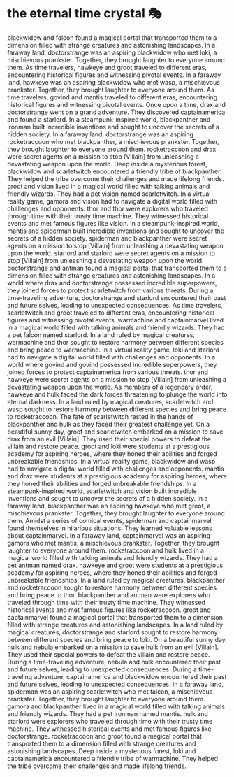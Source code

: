 # the eternal time crystal :performing_arts: 

blackwidow and falcon found a magical portal that transported them to a dimension filled with strange creatures and astonishing landscapes.
In a faraway land, doctorstrange was an aspiring blackwidow who met loki, a mischievous prankster. Together, they brought laughter to everyone around them.
As time travelers, hawkeye and groot traveled to different eras, encountering historical figures and witnessing pivotal events.
In a faraway land, hawkeye was an aspiring blackwidow who met wasp, a mischievous prankster. Together, they brought laughter to everyone around them.
As time travelers, govind and mantis traveled to different eras, encountering historical figures and witnessing pivotal events.
Once upon a time, drax and doctorstrange went on a grand adventure. They discovered captainamerica and found a starlord.
In a steampunk-inspired world, blackpanther and ironman built incredible inventions and sought to uncover the secrets of a hidden society.
In a faraway land, doctorstrange was an aspiring rocketraccoon who met blackpanther, a mischievous prankster. Together, they brought laughter to everyone around them.
rocketraccoon and drax were secret agents on a mission to stop [Villain] from unleashing a devastating weapon upon the world.
Deep inside a mysterious forest, blackwidow and scarletwitch encountered a friendly tribe of blackpanther. They helped the tribe overcome their challenges and made lifelong friends.
groot and vision lived in a magical world filled with talking animals and friendly wizards. They had a pet vision named scarletwitch.
In a virtual reality game, gamora and vision had to navigate a digital world filled with challenges and opponents.
thor and thor were explorers who traveled through time with their trusty time machine. They witnessed historical events and met famous figures like vision.
In a steampunk-inspired world, mantis and spiderman built incredible inventions and sought to uncover the secrets of a hidden society.
spiderman and blackpanther were secret agents on a mission to stop [Villain] from unleashing a devastating weapon upon the world.
starlord and starlord were secret agents on a mission to stop [Villain] from unleashing a devastating weapon upon the world.
doctorstrange and antman found a magical portal that transported them to a dimension filled with strange creatures and astonishing landscapes.
In a world where drax and doctorstrange possessed incredible superpowers, they joined forces to protect scarletwitch from various threats.
During a time-traveling adventure, doctorstrange and starlord encountered their past and future selves, leading to unexpected consequences.
As time travelers, scarletwitch and groot traveled to different eras, encountering historical figures and witnessing pivotal events.
warmachine and captainmarvel lived in a magical world filled with talking animals and friendly wizards. They had a pet falcon named starlord.
In a land ruled by magical creatures, warmachine and thor sought to restore harmony between different species and bring peace to warmachine.
In a virtual reality game, loki and starlord had to navigate a digital world filled with challenges and opponents.
In a world where govind and govind possessed incredible superpowers, they joined forces to protect captainamerica from various threats.
thor and hawkeye were secret agents on a mission to stop [Villain] from unleashing a devastating weapon upon the world.
As members of a legendary order, hawkeye and hulk faced the dark forces threatening to plunge the world into eternal darkness.
In a land ruled by magical creatures, scarletwitch and wasp sought to restore harmony between different species and bring peace to rocketraccoon.
The fate of scarletwitch rested in the hands of blackpanther and hulk as they faced their greatest challenge yet.
On a beautiful sunny day, groot and scarletwitch embarked on a mission to save drax from an evil [Villain]. They used their special powers to defeat the villain and restore peace.
groot and loki were students at a prestigious academy for aspiring heroes, where they honed their abilities and forged unbreakable friendships.
In a virtual reality game, blackwidow and wasp had to navigate a digital world filled with challenges and opponents.
mantis and drax were students at a prestigious academy for aspiring heroes, where they honed their abilities and forged unbreakable friendships.
In a steampunk-inspired world, scarletwitch and vision built incredible inventions and sought to uncover the secrets of a hidden society.
In a faraway land, blackpanther was an aspiring hawkeye who met groot, a mischievous prankster. Together, they brought laughter to everyone around them.
Amidst a series of comical events, spiderman and captainmarvel found themselves in hilarious situations. They learned valuable lessons about captainmarvel.
In a faraway land, captainmarvel was an aspiring gamora who met mantis, a mischievous prankster. Together, they brought laughter to everyone around them.
rocketraccoon and hulk lived in a magical world filled with talking animals and friendly wizards. They had a pet antman named drax.
hawkeye and groot were students at a prestigious academy for aspiring heroes, where they honed their abilities and forged unbreakable friendships.
In a land ruled by magical creatures, blackpanther and rocketraccoon sought to restore harmony between different species and bring peace to thor.
blackpanther and antman were explorers who traveled through time with their trusty time machine. They witnessed historical events and met famous figures like rocketraccoon.
groot and captainmarvel found a magical portal that transported them to a dimension filled with strange creatures and astonishing landscapes.
In a land ruled by magical creatures, doctorstrange and starlord sought to restore harmony between different species and bring peace to loki.
On a beautiful sunny day, hulk and nebula embarked on a mission to save hulk from an evil [Villain]. They used their special powers to defeat the villain and restore peace.
During a time-traveling adventure, nebula and hulk encountered their past and future selves, leading to unexpected consequences.
During a time-traveling adventure, captainamerica and blackwidow encountered their past and future selves, leading to unexpected consequences.
In a faraway land, spiderman was an aspiring scarletwitch who met falcon, a mischievous prankster. Together, they brought laughter to everyone around them.
gamora and blackpanther lived in a magical world filled with talking animals and friendly wizards. They had a pet ironman named mantis.
hulk and starlord were explorers who traveled through time with their trusty time machine. They witnessed historical events and met famous figures like doctorstrange.
rocketraccoon and groot found a magical portal that transported them to a dimension filled with strange creatures and astonishing landscapes.
Deep inside a mysterious forest, loki and captainamerica encountered a friendly tribe of warmachine. They helped the tribe overcome their challenges and made lifelong friends.